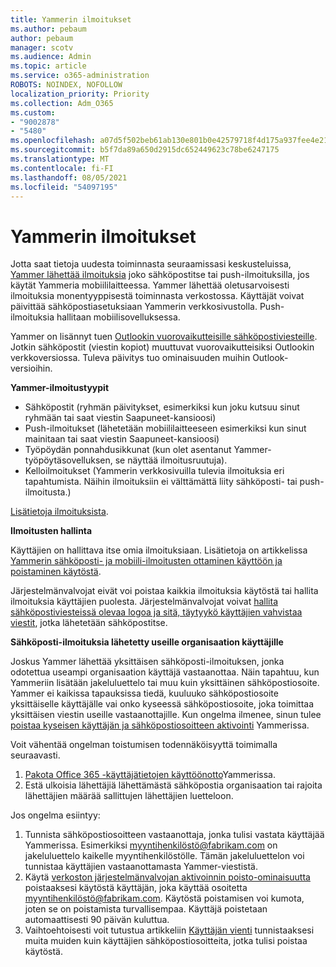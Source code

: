 ```yaml
---
title: Yammerin ilmoitukset
ms.author: pebaum
author: pebaum
manager: scotv
ms.audience: Admin
ms.topic: article
ms.service: o365-administration
ROBOTS: NOINDEX, NOFOLLOW
localization_priority: Priority
ms.collection: Adm_O365
ms.custom:
- "9002878"
- "5480"
ms.openlocfilehash: a07d5f502beb61ab130e801b0e42579718f4d175a937fee4e21ab9f7339dbffd
ms.sourcegitcommit: b5f7da89a650d2915dc652449623c78be6247175
ms.translationtype: MT
ms.contentlocale: fi-FI
ms.lasthandoff: 08/05/2021
ms.locfileid: "54097195"
---
```

# <a name="notifications-in-yammer"></a>Yammerin ilmoitukset

Jotta saat tietoja uudesta toiminnasta seuraamissasi keskusteluissa, [Yammer lähettää ilmoituksia](https://support.microsoft.com/en-gb/office/enable-or-disable-yammer-email-and-phone-notifications-93e530e0-189f-4768-8f28-7683d48cc996) joko sähköpostitse tai push-ilmoituksilla, jos käytät Yammeria mobiililaitteessa. Yammer lähettää oletusarvoisesti ilmoituksia monentyyppisestä toiminnasta verkostossa. Käyttäjät voivat päivittää sähköpostiasetuksiaan Yammerin verkkosivustolla. Push-ilmoituksia hallitaan mobiilisovelluksessa. 

Yammer on lisännyt tuen [Outlookin vuorovaikutteisille sähköpostiviesteille](https://techcommunity.microsoft.com/t5/outlook-blog/interactive-yammer-emails-in-outlook-on-the-web-are-here/ba-p/1209420). Jotkin sähköpostit (viestin kopiot) muuttuvat vuorovaikutteisiksi Outlookin verkkoversiossa. Tuleva päivitys tuo ominaisuuden muihin Outlook-versioihin.

**Yammer-ilmoitustyypit**

- Sähköpostit (ryhmän päivitykset, esimerkiksi kun joku kutsuu sinut ryhmään tai saat viestin Saapuneet-kansioosi)
- Push-ilmoitukset (lähetetään mobiililaitteeseen esimerkiksi kun sinut mainitaan tai saat viestin Saapuneet-kansioosi)
- Työpöydän ponnahdusikkunat (kun olet asentanut Yammer-työpöytäsovelluksen, se näyttää ilmoitusruutuja).
- Kelloilmoitukset (Yammerin verkkosivuilla tulevia ilmoituksia eri tapahtumista. Näihin ilmoituksiin ei välttämättä liity sähköposti- tai push-ilmoitusta.)

[Lisätietoja ilmoituksista](https://support.microsoft.com/en-gb/office/enable-or-disable-yammer-email-and-phone-notifications-93e530e0-189f-4768-8f28-7683d48cc996).

**Ilmoitusten hallinta**

Käyttäjien on hallittava itse omia ilmoituksiaan. Lisätietoja on artikkelissa [Yammerin sähköposti- ja mobiili-ilmoitusten ottaminen käyttöön ja poistaminen käytöstä](https://support.microsoft.com/en-gb/office/enable-or-disable-yammer-email-and-phone-notifications-93e530e0-189f-4768-8f28-7683d48cc996). 

Järjestelmänvalvojat eivät voi poistaa kaikkia ilmoituksia käytöstä tai hallita ilmoituksia käyttäjien puolesta. Järjestelmänvalvojat voivat [hallita sähköpostiviesteissä olevaa logoa ja sitä, täytyykö käyttäjien vahvistaa viestit](https://docs.microsoft.com/yammer/configure-your-yammer-network/configure-email-and-yammer), jotka lähetetään sähköpostitse.

**Sähköposti-ilmoituksia lähetetty useille organisaation käyttäjille**

Joskus Yammer lähettää yksittäisen sähköposti-ilmoituksen, jonka odotettua useampi organisaation käyttäjä vastaanottaa. Näin tapahtuu, kun Yammeriin lisätään jakeluluettelo tai muu kuin yksittäinen sähköpostiosoite. Yammer ei kaikissa tapauksissa tiedä, kuuluuko sähköpostiosoite yksittäiselle käyttäjälle vai onko kyseessä sähköpostiosoite, joka toimittaa yksittäisen viestin useille vastaanottajille. Kun ongelma ilmenee, sinun tulee [poistaa kyseisen käyttäjän ja sähköpostiosoitteen aktivointi](https://docs.microsoft.com/yammer/manage-yammer-users/add-block-or-remove-users#remove-users) Yammerissa. 

Voit vähentää ongelman toistumisen todennäköisyyttä toimimalla seuraavasti.

1. [Pakota Office 365 -käyttäjätietojen käyttöönotto](https://docs.microsoft.com/yammer/configure-your-yammer-network/enforce-office-365-identity)Yammerissa.
2. Estä ulkoisia lähettäjiä lähettämästä sähköpostia organisaation tai rajoita lähettäjien määrää sallittujen lähettäjien luetteloon.

Jos ongelma esiintyy:

1. Tunnista sähköpostiosoitteen vastaanottaja, jonka tulisi vastata käyttäjää Yammerissa. Esimerkiksi myyntihenkilöstö@fabrikam.com on jakeluluettelo kaikelle myyntihenkilöstölle. Tämän jakeluluettelon voi tunnistaa käyttäjien vastaanottamasta Yammer-viestistä.
2. Käytä [verkoston järjestelmänvalvojan aktivoinnin poisto-ominaisuutta](https://docs.microsoft.com/yammer/manage-yammer-users/add-block-or-remove-users#remove-users) poistaaksesi käytöstä käyttäjän, joka käyttää osoitetta myyntihenkilöstö@fabrikam.com. Käytöstä poistamisen voi kumota, joten se on poistamista turvallisempaa. Käyttäjä poistetaan automaattisesti 90 päivän kuluttua.
3. Vaihtoehtoisesti voit tutustua artikkeliin [Käyttäjän vienti](https://docs.microsoft.com/yammer/manage-security-and-compliance/export-yammer-enterprise-data#ExportUsers) tunnistaaksesi muita muiden kuin käyttäjien sähköpostiosoitteita, jotka tulisi poistaa käytöstä.
